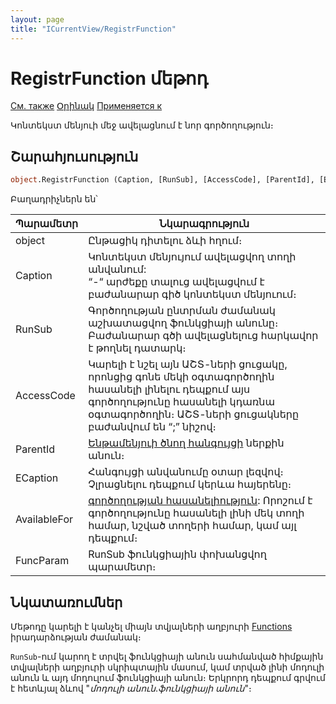 ```yaml
---
layout: page
title: "ICurrentView/RegistrFunction"
---
```



# RegistrFunction մեթոդ

[См. также](../ICurrentView.md) [Օրինակ](../../Examples/E_ICurrentView_RegistrFunction.html) [Применяется к](../ICurrentView.md)

Կոնտեկստ մենյուի մեջ ավելացնում է նոր գործողություն։

## Շարահյուսություն

``` vb
object.RegistrFunction (Caption, [RunSub], [AccessCode], [ParentId], [ECaption], [AvailableFor], [FuncParam])
```

Բաղադրիչներն են՝


| Պարամետր | Նկարագրություն |
|--|--|
| object | Ընթացիկ դիտելու ձևի հղում։  |
| Caption | Կոնտեկստ մենյույում ավելացվող տողի անվանում:<br> “-“ արժեքը տալուց ավելացվում է բաժանարար գիծ կոնտեկստ մենյուում։ |
| RunSub | Գործողության ընտրման ժամանակ աշխատացվող ֆունկցիայի անունը։ Բաժանարար գծի ավելացնելուց հարկավոր է թողնել դատարկ։ |
| AccessCode | Կարելի է նշել այն ԱՇՏ-ների ցուցակը, որոնցից գոնե մեկի օգտագործողին հասանելի լինելու դեպքում այս գործողությունը հասանելի կդառնա օգտագործողին։ ԱՇՏ-ների ցուցակները բաժանվում են “;” նիշով։ |
| ParentId |  [Ենթամենյուի ծնող հանգույցի](RegistrNode.html)  ներքին անուն։  |
| ЕCaption | Հանգույցի անվանումը օտար լեզվով։ Չլրացնելու դեպքում կերևա հայերենը։ |
| AvailableFor | [գործողության հասանելիություն](../../Constants/const_RegistrFunctionAvailability.html): Որոշում է գործողությունը հասանելի լինի մեկ տողի համար, նշված տողերի համար, կամ այլ դեպքում։ |
| FuncParam | RunSub ֆունկցիային փոխանցվող պարամետր։ |


## Նկատառումներ


Մեթոդը կարելի է կանչել միայն տվյալների աղբյուրի  [Functions](../../ScriptProcs/FunctionsData.html)  իրադարձության ժամանակ։ 

`RunSub`-ում կարող է տրվել ֆունկցիայի անուն սահմանված հիմքային տվյալների աղբյուրի սկրիպտային մասում, կամ տրված լինի մոդուլի անուն և այդ մոդուլում ֆունկցիայի անուն։ 
Երկրորդ դեպքում գրվում է հետևյալ ձևով "*մոդուլի անուն*․*ֆունկցիայի անուն*"։
